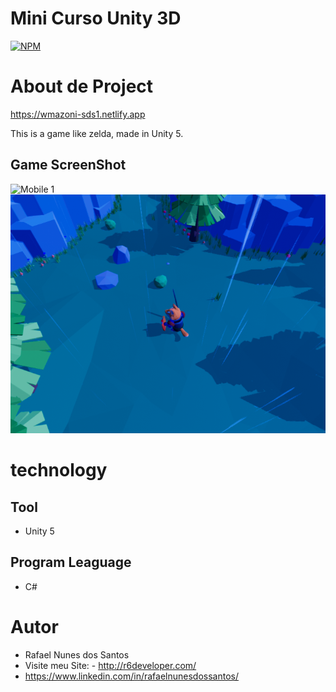 # Mini Curso Unity 3D
[![NPM](https://img.shields.io/npm/l/react)](https://github.com/devsuperior/sds1-wmazoni/blob/master/LICENSE) 

# About de Project

https://wmazoni-sds1.netlify.app

This is a game like zelda, made in Unity 5.

## Game ScreenShot
![Mobile 1](https://github.com/rafaelnunes93/mini-curso-unity-3D/blob/main/Assets/GameScreenshot/Screenshot_1.png.meta) ![Mobile 2](https://github.com/rafaelnunes93/mini-curso-unity-3D/blob/main/Assets/GameScreenshot/Screenshot_5.png)


# technology
## Tool
- Unity 5 
## Program Leaguage
 - C#


# Autor

 - Rafael Nunes dos Santos
 - Visite meu Site: - http://r6developer.com/
 - https://www.linkedin.com/in/rafaelnunesdossantos/
